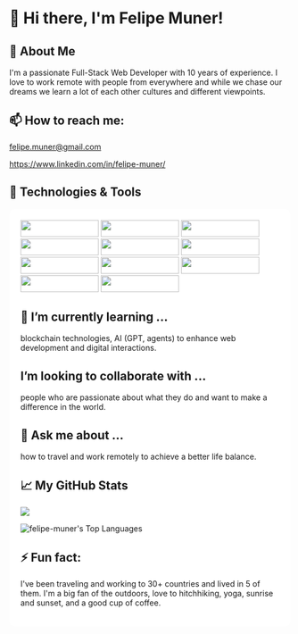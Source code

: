 # 👋 Hi there, I'm Felipe Muner!

## 🚀 About Me

I'm a passionate Full-Stack Web Developer with 10 years of experience. I love to work remote with people from everywhere and while we chase our dreams we learn a lot of each other cultures and different viewpoints.

## 📫 How to reach me:

felipe.muner@gmail.com

https://www.linkedin.com/in/felipe-muner/

## 🔧 Technologies & Tools

<div style="background:white; padding: 20px; border-radius:10px;">

<img src="https://img.shields.io/badge/-Next.js-black?style=flat-square&logo=next.js" width="140" height="30" />
<img src="https://img.shields.io/badge/-React-black?style=flat-square&logo=react" width="140" height="30" />
<img src="https://img.shields.io/badge/-Tailwind_CSS-black?style=flat-square&logo=tailwind-css" width="140" height="30" />
<img src="https://img.shields.io/badge/-Node.js-black?style=flat-square&logo=node.js" width="140" height="30" />
<img src="https://img.shields.io/badge/-Express-black?style=flat-square&logo=express" width="140" height="30" />
<img src="https://img.shields.io/badge/-PostgreSQL-black?style=flat-square&logo=postgresql" width="140" height="30" />
<img src="https://img.shields.io/badge/-GitHub_Actions-black?style=flat-square&logo=github-actions" width="140" height="30" />
<img src="https://img.shields.io/badge/-Figma-black?style=flat-square&logo=figma" width="140" height="30" />
<img src="https://img.shields.io/badge/-Notion-black?style=flat-square&logo=notion" width="140" height="30" />
<img src="https://img.shields.io/badge/-Slack-black?style=flat-square&logo=slack" width="140" height="30" />
<img src="https://img.shields.io/badge/-Discord-black?style=flat-square&logo=discord" width="140" height="30" />

## 🌱 I’m currently learning ...

blockchain technologies, AI (GPT, agents) to enhance web development and digital interactions.

## I’m looking to collaborate with ...

people who are passionate about what they do and want to make a difference in the world.

## 💬 Ask me about ...

how to travel and work remotely to achieve a better life balance.

## 📈 My GitHub Stats

<img src="https://github-readme-streak-stats.herokuapp.com/?user=felipe-muner">

![felipe-muner's Top Languages](https://github-readme-stats.vercel.app/api/top-langs/?username=felipe-muner&theme=vue-dark&show_icons=true&hide_border=true&layout=compact)

## ⚡ Fun fact:

I've been traveling and working to 30+ countries and lived in 5 of them. I'm a big fan of the outdoors, love to hitchhiking, yoga, sunrise and sunset, and a good cup of coffee.
